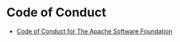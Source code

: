 # Code of Conduct

* [Code of Conduct for The Apache Software Foundation][1]

[1]: https://www.apache.org/foundation/policies/conduct.html
